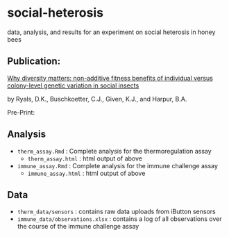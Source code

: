 # social-heterosis
data, analysis, and results for an experiment on social heterosis in honey bees


## Publication: 

<ins>Why diversity matters: non-additive fitness benefits of individual versus colony-level genetic variation in social insects</ins>

by Ryals, D.K., Buschkoetter, C.J., Given, K.J., and Harpur, B.A.


Pre-Print:

## Analysis 

- `therm_assay.Rmd` : Complete analysis for the thermoregulation assay
    - `therm_assay.html` : html output of above
- `immune_assay.Rmd` : Complete analysis for the immune challenge assay
    - `immune_assay.html` : html output of above

## Data

- `therm_data/sensors` : contains raw data uploads from iButton sensors
- `immune_data/observations.xlsx` : contains a log of all observations over the course of the immune challenge assay
